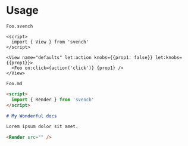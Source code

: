 # Usage

`Foo.svench`

~~~svelte
<script>
  import { View } from 'svench'
</script>

<View name="defaults" let:action knobs={{prop1: false}} let:knobs={{prop1}}>
  <Foo on:click={action('click')} {prop1} />
</View>
~~~

`Foo.md`

~~~md
<script>
  import { Render } from 'svench'
</script>

# My Wonderful docs

Lorem ipsum dolor sit amet.

<Render src="" />
~~~
